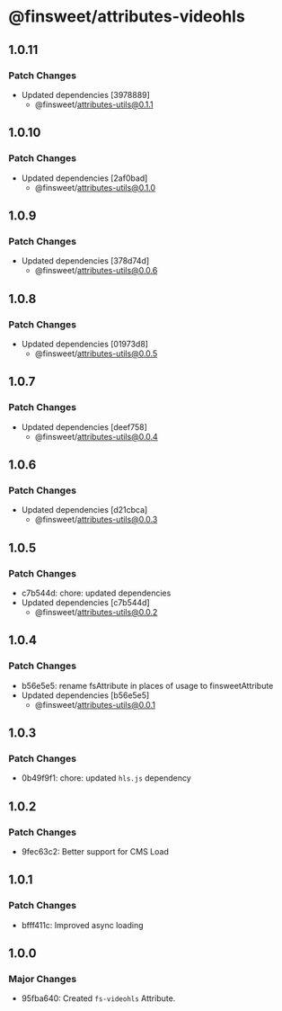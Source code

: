 # @finsweet/attributes-videohls

## 1.0.11

### Patch Changes

- Updated dependencies [3978889]
  - @finsweet/attributes-utils@0.1.1

## 1.0.10

### Patch Changes

- Updated dependencies [2af0bad]
  - @finsweet/attributes-utils@0.1.0

## 1.0.9

### Patch Changes

- Updated dependencies [378d74d]
  - @finsweet/attributes-utils@0.0.6

## 1.0.8

### Patch Changes

- Updated dependencies [01973d8]
  - @finsweet/attributes-utils@0.0.5

## 1.0.7

### Patch Changes

- Updated dependencies [deef758]
  - @finsweet/attributes-utils@0.0.4

## 1.0.6

### Patch Changes

- Updated dependencies [d21cbca]
  - @finsweet/attributes-utils@0.0.3

## 1.0.5

### Patch Changes

- c7b544d: chore: updated dependencies
- Updated dependencies [c7b544d]
  - @finsweet/attributes-utils@0.0.2

## 1.0.4

### Patch Changes

- b56e5e5: rename fsAttribute in places of usage to finsweetAttribute
- Updated dependencies [b56e5e5]
  - @finsweet/attributes-utils@0.0.1

## 1.0.3

### Patch Changes

- 0b49f9f1: chore: updated `hls.js` dependency

## 1.0.2

### Patch Changes

- 9fec63c2: Better support for CMS Load

## 1.0.1

### Patch Changes

- bfff411c: Improved async loading

## 1.0.0

### Major Changes

- 95fba640: Created `fs-videohls` Attribute.
